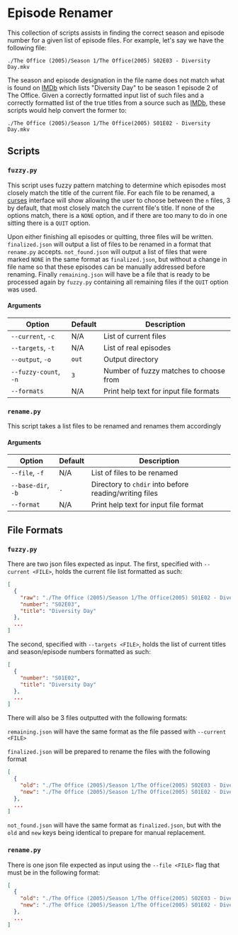 # Episode Renamer

This collection of scripts assists in finding the correct season and episode number for a given list of episode files. For example, let's say we have the following file:

```
./The Office (2005)/Season 1/The Office(2005) S02E03 - Diversity Day.mkv
```

The season and episode designation in the file name does not match what is found on [IMDb](https://www.imdb.com/title/tt0664514/) which lists "Diversity Day" to be season 1 episode 2 of The Office. Given a correctly formatted input list of such files and a correctly formatted list of the true titles from a source such as [IMDb](https://www.imdb.com/), these scripts would help convert the former to:

```
./The Office (2005)/Season 1/The Office(2005) S01E02 - Diversity Day.mkv
```

## Scripts

### `fuzzy.py`

This script uses fuzzy pattern matching to determine which episodes most closely match the title of the current file. For each file to be renamed, a [curses](https://docs.python.org/3/library/curses.html) interface will show allowing the user to choose between the `n` files, 3 by default, that most closely match the current file's title. If none of the options match, there is a `NONE` option, and if there are too many to do in one sitting there is a `QUIT` option.

Upon either finishing all episodes or quitting, three files will be written. `finalized.json` will output a list of files to be renamed in a format that `rename.py` accepts. `not_found.json` will output a list of files that were marked `NONE` in the same format as `finalized.json`, but without a change in file name so that these episodes can be manually addressed before renaming. Finally `remaining.json` will have be a file that is ready to be processed again by `fuzzy.py` containing all remaining files if the `QUIT` option was used.

#### Arguments

| Option                | Default | Description                            |
| --------------------- | ------- | -------------------------------------- |
| `--current`, `-c`     | N/A     | List of current files                  |
| `--targets`, `-t`     | N/A     | List of real episodes                  |
| `--output`, `-o`      | `out`   | Output directory                       |
| `--fuzzy-count`, `-n` | `3`     | Number of fuzzy matches to choose from |
| `--formats`           | N/A     | Print help text for input file formats |

### `rename.py`

This script takes a list files to be renamed and renames them accordingly

#### Arguments

| Option             | Default | Description                                            |
| ------------------ | ------- | ------------------------------------------------------ |
| `--file`, `-f`     | N/A     | List of files to be renamed                            |
| `--base-dir`, `-b` | `.`     | Directory to `chdir` into before reading/writing files |
| `--format`         | N/A     | Print help text for input file format                  |

## File Formats

### `fuzzy.py`

There are two json files expected as input. The first, specified with `--current <FILE>`, holds the current file list formatted as such:

```json
[
  {
    "raw": "./The Office (2005)/Season 1/The Office(2005) S01E02 - Diversity Day.mkv",
    "number": "S02E03",
    "title": "Diversity Day"
  },
  ...
]
```

The second, specified with `--targets <FILE>`, holds the list of current titles and season/episode numbers formatted as such:

```json
[
  {
    "number": "S01E02",
    "title": "Diversity Day"
  },
  ...
]
```

There will also be 3 files outputted with the following formats:

`remaining.json` will have the same format as the file passed with `--current <FILE>`

`finalized.json` will be prepared to rename the files with the following format

```json
[
  {
    "old": "./The Office (2005)/Season 1/The Office(2005) S02E03 - Diversity Day.mkv",
    "new": "./The Office (2005)/Season 1/The Office(2005) S01E02 - Diversity Day.mkv"
  },
  ...
]
```

`not_found.json` will have the same format as `finalized.json`, but with the `old` and `new` keys being identical to prepare for manual replacement.

### `rename.py`

There is one json file expected as input using the `--file <FILE>` flag that must be in the following format:

```json
[
  {
    "old": "./The Office (2005)/Season 1/The Office(2005) S02E03 - Diversity Day.mkv",
    "new": "./The Office (2005)/Season 1/The Office(2005) S01E02 - Diversity Day.mkv"
  },
  ...
]
```
